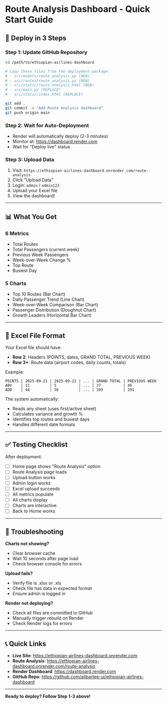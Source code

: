 # Route Analysis Dashboard - Quick Start Guide

## 🚀 Deploy in 3 Steps

### Step 1: Update GitHub Repository
```bash
cd /path/to/ethiopian-airlines-dashboard

# Copy these files from the deployment package:
# - src/models/route_analysis.py (NEW)
# - src/routes/route_analysis.py (NEW)
# - src/static/route-analysis.html (NEW)
# - src/main.py (REPLACE)
# - src/static/index.html (REPLACE)

git add .
git commit -m "Add Route Analysis dashboard"
git push origin main
```

### Step 2: Wait for Auto-Deployment
- Render will automatically deploy (2-3 minutes)
- Monitor at: https://dashboard.render.com
- Wait for "Deploy live" status

### Step 3: Upload Data
1. Visit: `https://ethiopian-airlines-dashboard.onrender.com/route-analysis`
2. Click "Upload Data"
3. Login: `admin` / `admin123`
4. Upload your Excel file
5. View the dashboard!

---

## 📊 What You Get

### 6 Metrics
- Total Routes
- Total Passengers (current week)
- Previous Week Passengers
- Week-over-Week Change %
- Top Route
- Busiest Day

### 5 Charts
- Top 10 Routes (Bar Chart)
- Daily Passenger Trend (Line Chart)
- Week-over-Week Comparison (Bar Chart)
- Passenger Distribution (Doughnut Chart)
- Growth Leaders (Horizontal Bar Chart)

---

## 📁 Excel File Format

Your Excel file should have:
- **Row 2**: Headers (POINTS, dates, GRAND TOTAL, PREVIOUS WEEK)
- **Row 3+**: Route data (airport codes, daily counts, totals)

Example:
```
POINTS | 2025-09-21 | 2025-09-22 | ... | GRAND TOTAL | PREVIOUS WEEK
ABV    | 11         | 5          | ... | 37          | 46
ADD    | 44         | 36         | ... | 393         | 291
```

The system automatically:
- Reads any sheet (uses first/active sheet)
- Calculates variance and growth %
- Identifies top routes and busiest days
- Handles different date formats

---

## ✅ Testing Checklist

After deployment:
- [ ] Home page shows "Route Analysis" option
- [ ] Route Analysis page loads
- [ ] Upload button works
- [ ] Admin login works
- [ ] Excel upload succeeds
- [ ] All metrics populate
- [ ] All charts display
- [ ] Charts are interactive
- [ ] Back to Home works

---

## 🔧 Troubleshooting

**Charts not showing?**
- Clear browser cache
- Wait 10 seconds after page load
- Check browser console for errors

**Upload fails?**
- Verify file is .xlsx or .xls
- Check file has data in expected format
- Ensure admin is logged in

**Render not deploying?**
- Check all files are committed to GitHub
- Manually trigger rebuild on Render
- Check Render logs for errors

---

## 📞 Quick Links

- **Live Site**: https://ethiopian-airlines-dashboard.onrender.com
- **Route Analysis**: https://ethiopian-airlines-dashboard.onrender.com/route-analysis
- **Render Dashboard**: https://dashboard.render.com
- **GitHub Repo**: https://github.com/aljbartee-ui/ethiopian-airlines-dashboard

---

**Ready to deploy? Follow Step 1-3 above!**

